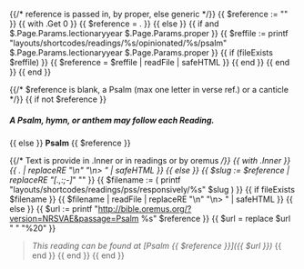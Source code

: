 {{/* reference is passed in, by proper, else generic */}}
{{ $reference := "" }}
{{ with .Get 0 }}
  {{ $reference = . }}
{{ else }}
    {{ if and $.Page.Params.lectionaryyear $.Page.Params.proper }}
        {{ $reffile := printf "layouts/shortcodes/readings/%s/opinionated/%s/psalm" $.Page.Params.lectionaryyear $.Page.Params.proper }}
        {{ if (fileExists $reffile) }}
            {{ $reference = $reffile | readFile | safeHTML }}
        {{ end }}
    {{ end }}
{{ end }}

{{/* $reference is blank, a Psalm (max one letter in verse ref.) or a canticle */}}
{{ if not $reference }}
##### A Psalm, hymn, or anthem may follow each Reading.
{{ else }}
**Psalm** {{ $reference }}

{{/* Text is provide in .Inner or in readings or by oremus */}}
{{ with .Inner }}
{{ . | replaceRE "\n" "\n> " | safeHTML }}
{{ else }}
{{ $slug := $reference | replaceRE "[.,:;-]*" "" }}
{{ $filename := ( printf "layouts/shortcodes/readings/pss/responsively/%s" $slug ) }}
    {{ if fileExists $filename }}
{{ $filename | readFile | replaceRE "\n" "\n> " | safeHTML }}
	{{ else }}
	        {{ $url := printf "http://bible.oremus.org/?version=NRSVAE&passage=Psalm %s" $reference }}
            {{ $url = replace $url " " "%20" }}
> _This reading can be found at [Psalm {{ $reference }}]({{ $url }})_
	{{ end }}
{{ end }}
{{ end }}
